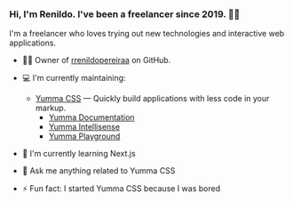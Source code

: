 ### Hi, I'm Renildo. I've been a freelancer since 2019. 👋🏽

I'm a freelancer who loves trying out new technologies and interactive web applications.

- ✍🏽 Owner of [rrenildopereiraa](https://github.com/rrenildopereiraa) on GitHub.
- 💻 I'm currently maintaining:
  - [Yumma CSS](https://github.com/yumma-lib/yumma-css) — Quickly build applications with less code in your markup.
      - [Yumma Documentation](https://www.yummacss.com/)
      - [Yumma Intellisense](https://marketplace.visualstudio.com/items?itemName=yumma-css.yumma-css-intellisense)
      - [Yumma Playground](https://play.yummacss.com/)

- 🌱 I'm currently learning Next.js
- 💬 Ask me anything related to Yumma CSS
- ⚡ Fun fact: I started Yumma CSS because I was bored
